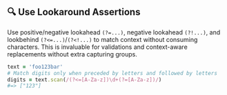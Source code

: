 ## 🔍 Use Lookaround Assertions
Use positive/negative lookahead `(?=...)`, negative lookahead `(?!...)`, and lookbehind `(?<=...)`/`(?<!...)` to match context without consuming characters. This is invaluable for validations and context-aware replacements without extra capturing groups.

```ruby
text = 'foo123bar'
# Match digits only when preceded by letters and followed by letters
digits = text.scan(/(?<=[A-Za-z])\d+(?=[A-Za-z])/)
#=> ["123"]
```